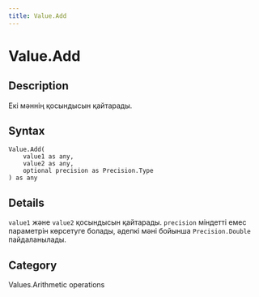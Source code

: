 ```yaml
---
title: Value.Add
---
```


# Value.Add


## Description

Екі мәннің қосындысын қайтарады.


## Syntax

```powerquery
Value.Add(
    value1 as any,
    value2 as any,
    optional precision as Precision.Type
) as any
```


## Details

<code>value1</code> және <code>value2</code> қосындысын қайтарады. <code>precision</code> міндетті емес параметрін көрсетуге болады, әдепкі мәні бойынша <code>Precision.Double</code> пайдаланылады.



## Category
Values.Arithmetic operations
